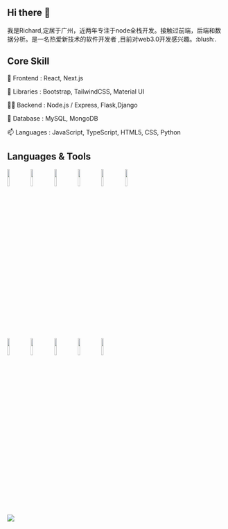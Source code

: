 ### <h2>Hi there 👋</h2>

<p>
我是Richard,定居于广州，近两年专注于node全栈开发。接触过前端，后端和数据分析。是一名热爱新技术的软件开发者
,目前对web3.0开发感兴趣。:blush:.
</p>

<h2>Core Skill</h2>
<p>🔭 Frontend : React, Next.js</p>
<p>🌱 Libraries : Bootstrap, TailwindCSS, Material UI</p>
<p>👨‍💻 Backend : Node.js / Express, Flask,Django</p>
<p>💬 Database : MySQL, MongoDB</p>
<p>📫 Languages : JavaScript, TypeScript, HTML5, CSS, Python</p>

<h2>Languages & Tools</h2>
<code><img width="10%" src="https://www.vectorlogo.zone/logos/python/python-ar21.svg"></code>
<code><img width="10%" src="https://www.vectorlogo.zone/logos/nodejs/nodejs-ar21.svg"></code>
<code><img width="10%" src="https://www.vectorlogo.zone/logos/javascript/javascript-ar21.svg"></code>
<code><img width="10%" src="https://www.vectorlogo.zone/logos/w3_html5/w3_html5-ar21.svg"></code>
<code><img width="10%" src="https://www.vectorlogo.zone/logos/w3_css/w3_css-ar21.svg"></code>
<code><img width="10%" src="https://www.vectorlogo.zone/logos/apollographql/apollographql-ar21.svg"></code>
<br />
<code><img width="10%" src="https://www.vectorlogo.zone/logos/expressjs/expressjs-ar21.svg"></code>
<code><img width="10%" src="https://www.vectorlogo.zone/logos/reactjs/reactjs-ar21.svg"></code>
<code><img width="10%" src="https://www.vectorlogo.zone/logos/git-scm/git-scm-ar21.svg"></code>
<code><img width="10%" src="https://www.vectorlogo.zone/logos/github/github-ar21.svg"></code>
<code><img width="10%" src="https://www.vectorlogo.zone/logos/supabase/supabase-ar21.svg"></code>
<br><br/>
<div>
<img src="https://github-readme-stats.vercel.app/api/top-langs?username=huangfugui00&layout=compact"/>
 </div>
